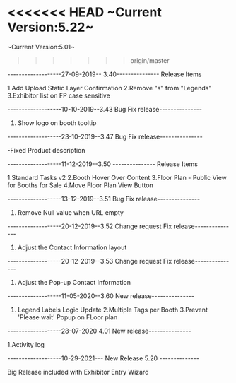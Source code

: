 <<<<<<< HEAD
~Current Version:5.22~
=======
~Current Version:5.01~
>>>>>>> origin/master



-------------------27-09-2019-- 3.40---------------
Release Items

1.Add Upload Static Layer Confirmation
2.Remove "s" from "Legends"
3.Exhibitor list on FP case sensitive

-------------------10-10-2019--3.43 Bug Fix release---------------

1. Show logo on booth tooltip

-------------------23-10-2019--3.47 Bug Fix release---------------

-Fixed Product description

-------------------11-12-2019--3.50 ---------------
Release Items

1.Standard Tasks v2
2.Booth Hover Over Content
3.Floor Plan - Public View for Booths for Sale
4.Move Floor Plan View Button

-------------------13-12-2019--3.51 Bug Fix release---------------

1. Remove Null value when URL empty

-------------------20-12-2019--3.52 Change request Fix release---------------

1. Adjust the Contact Information layout

-------------------20-12-2019--3.53 Change request Fix release---------------

1. Adjust the Pop-up Contact Information

-------------------11-05-2020--3.60 New release---------------

1. Legend Labels Logic Update
2.Multiple Tags per Booth
3.Prevent 'Please wait' Popup on FLoor plan


-------------------28-07-2020 4.01 New release---------------

1.Activity log

-------------------10-29-2021--- New Release 5.20 --------------

Big Release included with Exhibitor Entry Wizard
